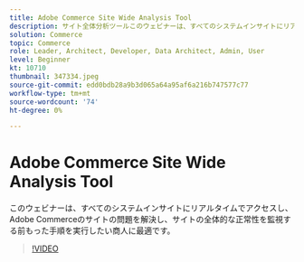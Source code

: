 ```yaml
---
title: Adobe Commerce Site Wide Analysis Tool
description: サイト全体分析ツールこのウェビナーは、すべてのシステムインサイトにリアルタイムでアクセスし、Adobe Commerceサイトの問題を解決し、サイト全体の正常性を監視する前倒しの手順を実行する商人に最適です。
solution: Commerce
topic: Commerce
role: Leader, Architect, Developer, Data Architect, Admin, User
level: Beginner
kt: 10710
thumbnail: 347334.jpeg
source-git-commit: edd0bdb28a9b3d065a64a95af6a216b747577c77
workflow-type: tm+mt
source-wordcount: '74'
ht-degree: 0%

---
```


# Adobe Commerce Site Wide Analysis Tool

このウェビナーは、すべてのシステムインサイトにリアルタイムでアクセスし、Adobe Commerceのサイトの問題を解決し、サイトの全体的な正常性を監視する前もった手順を実行したい商人に最適です。

>[!VIDEO](https://video.tv.adobe.com/v/347334/?quality=12&learn=on)
